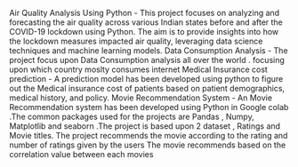 Air Quality Analysis Using Python - This project focuses on analyzing and forecasting the air quality across various Indian states before and after the COVID-19 lockdown using Python. The aim is to provide insights into how the lockdown measures impacted air quality, leveraging data science techniques and machine learning models. 
Data Consumption Analysis - The project focus upon Data Consumption analysis all over the world . focusing upon which country moslty consumes internet 
Medical Insurance cost prediction - A prediction model has been developed using python  to figure out the Medical insurance cost of patients based on patient demographics, medical history, and policy. 
Movie Recommendation System - An Movie Recommendation system has been developed using Python in Google colab .The common packages used for the projects are Pandas , Numpy, Matplotlib and seaborn .The project is based upon 2 dataset , Ratings and Movie titles. The project recommends the movie according to the rating and number of ratings given by the users  The movie recommends based on the correlation value between each movies

